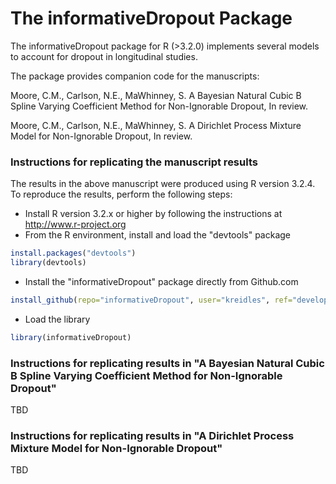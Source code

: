 The informativeDropout Package
=========================

The informativeDropout package for R (>3.2.0) implements several models to account
for dropout in longitudinal studies.  

The package provides companion code for the manuscripts:

Moore, C.M., Carlson, N.E., MaWhinney, S. A Bayesian Natural Cubic B Spline Varying Coefficient Method
for Non-Ignorable Dropout, In review.

Moore, C.M., Carlson, N.E., MaWhinney, S. A Dirichlet Process Mixture Model for
Non-Ignorable Dropout, In review.

### Instructions for replicating the manuscript results 

The results in the above manuscript were produced using R version 3.2.4. To reproduce the results,
perform the following steps:

* Install R version 3.2.x or higher by following the instructions at http://www.r-project.org
* From the R environment, install and load the "devtools" package
```R
install.packages("devtools")
library(devtools)
```
* Install the "informativeDropout" package directly from Github.com
```R
install_github(repo="informativeDropout", user="kreidles", ref="develop")
```
* Load the library
```R
library(informativeDropout)
```

### Instructions for replicating results in "A Bayesian Natural Cubic B Spline Varying Coefficient Method for Non-Ignorable Dropout"

TBD

### Instructions for replicating results in "A Dirichlet Process Mixture Model for Non-Ignorable Dropout"

TBD
